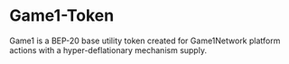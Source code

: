 # Game1-Token
Game1 is a BEP-20 base utility token created for Game1Network platform actions with a hyper-deflationary mechanism supply.
